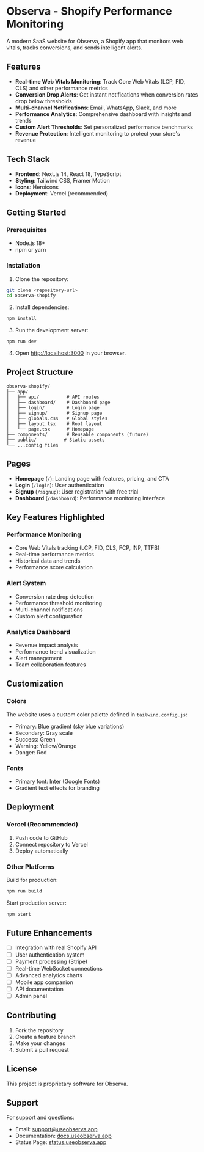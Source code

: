 # Observa - Shopify Performance Monitoring

A modern SaaS website for Observa, a Shopify app that monitors web vitals, tracks conversions, and sends intelligent alerts.

## Features

- **Real-time Web Vitals Monitoring**: Track Core Web Vitals (LCP, FID, CLS) and other performance metrics
- **Conversion Drop Alerts**: Get instant notifications when conversion rates drop below thresholds
- **Multi-channel Notifications**: Email, WhatsApp, Slack, and more
- **Performance Analytics**: Comprehensive dashboard with insights and trends
- **Custom Alert Thresholds**: Set personalized performance benchmarks
- **Revenue Protection**: Intelligent monitoring to protect your store's revenue

## Tech Stack

- **Frontend**: Next.js 14, React 18, TypeScript
- **Styling**: Tailwind CSS, Framer Motion
- **Icons**: Heroicons
- **Deployment**: Vercel (recommended)

## Getting Started

### Prerequisites

- Node.js 18+ 
- npm or yarn

### Installation

1. Clone the repository:
```bash
git clone <repository-url>
cd observa-shopify
```

2. Install dependencies:
```bash
npm install
```

3. Run the development server:
```bash
npm run dev
```

4. Open [http://localhost:3000](http://localhost:3000) in your browser.

## Project Structure

```
observa-shopify/
├── app/
│   ├── api/          # API routes
│   ├── dashboard/    # Dashboard page
│   ├── login/        # Login page
│   ├── signup/       # Signup page
│   ├── globals.css   # Global styles
│   ├── layout.tsx    # Root layout
│   └── page.tsx      # Homepage
├── components/       # Reusable components (future)
├── public/          # Static assets
└── ...config files
```

## Pages

- **Homepage** (`/`): Landing page with features, pricing, and CTA
- **Login** (`/login`): User authentication
- **Signup** (`/signup`): User registration with free trial
- **Dashboard** (`/dashboard`): Performance monitoring interface

## Key Features Highlighted

### Performance Monitoring
- Core Web Vitals tracking (LCP, FID, CLS, FCP, INP, TTFB)
- Real-time performance metrics
- Historical data and trends
- Performance score calculation

### Alert System
- Conversion rate drop detection
- Performance threshold monitoring
- Multi-channel notifications
- Custom alert configuration

### Analytics Dashboard
- Revenue impact analysis
- Performance trend visualization
- Alert management
- Team collaboration features

## Customization

### Colors
The website uses a custom color palette defined in `tailwind.config.js`:
- Primary: Blue gradient (sky blue variations)
- Secondary: Gray scale
- Success: Green
- Warning: Yellow/Orange  
- Danger: Red

### Fonts
- Primary font: Inter (Google Fonts)
- Gradient text effects for branding

## Deployment

### Vercel (Recommended)

1. Push code to GitHub
2. Connect repository to Vercel
3. Deploy automatically

### Other Platforms

Build for production:
```bash
npm run build
```

Start production server:
```bash
npm start
```

## Future Enhancements

- [ ] Integration with real Shopify API
- [ ] User authentication system
- [ ] Payment processing (Stripe)
- [ ] Real-time WebSocket connections
- [ ] Advanced analytics charts
- [ ] Mobile app companion
- [ ] API documentation
- [ ] Admin panel

## Contributing

1. Fork the repository
2. Create a feature branch
3. Make your changes
4. Submit a pull request

## License

This project is proprietary software for Observa.

## Support

For support and questions:
- Email: support@useobserva.app
- Documentation: [docs.useobserva.app](https://docs.useobserva.app)
- Status Page: [status.useobserva.app](https://status.useobserva.app)
